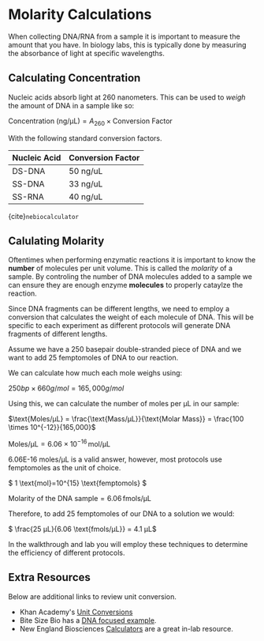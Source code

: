 # Molarity Calculations

When collecting DNA/RNA from a sample it is important to measure the amount that you have.
In biology labs, this is typically done by measuring the absorbance of light at specific wavelengths.

## Calculating Concentration

Nucleic acids absorb light at 260 nanometers.
This can be used to _weigh_ the amount of DNA in a sample like so:

$\text{Concentration (ng/μL)} = A_{260} \times \text{Conversion Factor}$

With the following standard conversion factors.

| Nucleic Acid | Conversion Factor |
|--------------|-------------------|
| DS-DNA       | 50 ng/uL          |
| SS-DNA       | 33 ng/uL          |
| SS-RNA       | 40 ng/uL          |

{cite}`nebiocalculator`

## Calulating Molarity

Oftentimes when performing enzymatic reactions it is important to know the **number** of molecules per unit volume.
This is called the _molarity_ of a sample.
By controling the number of DNA molecules added to a sample we can ensure they are enough enzyme **molecules** to properly cataylze the reaction.

Since DNA fragments can be different lengths, we need to employ a conversion that calculates the weight of each molecule of DNA.
This will be specific to each experiment as different protocols will generate DNA fragments of different lengths.

Assume we have a 250 basepair double-stranded piece of DNA and we want to add 25 femptomoles of DNA to our reaction.

We can calculate how much each mole weighs using:

$250bp×660g/mol=165,000g/mol$

Using this, we can calculate the number of moles per μL in our sample:

$\text{Moles/μL} = \frac{\text{Mass/μL}}{\text{Molar Mass}} = \frac{100 \times 10^{-12}}{165,000}$

$\text{Moles/μL} = 6.06 \times 10^{-16} \, \text{mol/μL}$

6.06E-16 moles/μL is a valid answer, however, most protocols use femptomoles as the unit of choice.

$ 1 \text{mol}=10^{15} \text{femptomols} $

$\text{Molarity of the DNA sample} = 6.06 \, \text{fmols/μL}$

Therefore, to add 25 femptomoles of our DNA to a solution we would:

$  \frac{25 μL}{6.06 \text{fmols/μL}} = 4.1 μL$

In the walkthrough and lab you will employ these techniques to determine the efficiency of different protocols.


## Extra Resources

Below are additional links to review unit conversion.

* Khan Academy's [Unit Conversions](https://www.khanacademy.org/math/cc-fourth-grade-math/imp-measurement-and-data-2/imp-conversion-word-problems/v/multi-step-unit-conversion-examples)
* Bite Size Bio has a [DNA focused example](https://bitesizebio.com/20669/how-to-calculate-the-number-of-molecules-in-any-piece-of-dna/).
* New England Biosciences [Calculators](https://nebiocalculator.neb.com/#!/dsdnaamt) are a great in-lab resource.